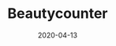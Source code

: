 ---
layout: page
title: Beautycounter
permalink: /beautycounter
domain: beautycounter.com
status: live
tags: bath makeup
date: 2020-04-13
---
